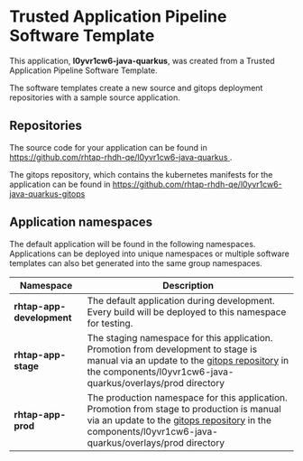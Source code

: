 # Trusted Application Pipeline Software Template

This application, **l0yvr1cw6-java-quarkus**, was created from a Trusted Application Pipeline Software Template.

The software templates create a new source and gitops deployment repositories with a sample source application. 

## Repositories

The source code for your application can be found in [https://github.com/rhtap-rhdh-qe/l0yvr1cw6-java-quarkus ](https://github.com/rhtap-rhdh-qe/l0yvr1cw6-java-quarkus ).
 
The gitops repository, which contains the kubernetes manifests for the application can be found in 
[https://github.com/rhtap-rhdh-qe/l0yvr1cw6-java-quarkus-gitops ](https://github.com/rhtap-rhdh-qe/l0yvr1cw6-java-quarkus-gitops ) 

## Application namespaces 

The default application will be found in the following namespaces. Applications can be deployed into unique namespaces or multiple software templates can also bet generated into the same group namespaces.  

|  Namespace   |  Description   |  
| -------- | -------- |   
| **rhtap-app-development** | The default application during development. Every build will be deployed to this namespace for testing. | 
| **rhtap-app-stage** | The staging namespace for this application. Promotion from development to stage is manual via an update to the [gitops repository](https://github.com/rhtap-rhdh-qe/l0yvr1cw6-java-quarkus-gitops ) in the components/l0yvr1cw6-java-quarkus/overlays/prod directory |  
| **rhtap-app-prod** | The production namespace for this application. Promotion from stage to production is manual via an update to the [gitops repository](https://github.com/rhtap-rhdh-qe/l0yvr1cw6-java-quarkus-gitops ) in the components/l0yvr1cw6-java-quarkus/overlays/prod directory | 